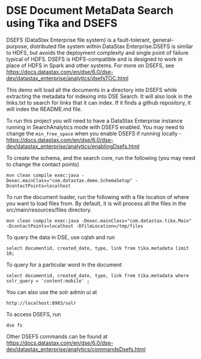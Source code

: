 DSE Document MetaData Search using Tika and DSEFS
=================================================
DSEFS (DataStax Enterprise file system) is a fault-tolerant, general-purpose, distributed file system within DataStax Enterprise.DSEFS is similar to HDFS, but avoids the deployment complexity and single point of failure typical of HDFS. DSEFS is HDFS-compatible and is designed to work in place of HDFS in Spark and other systems. For more on DSEFS, see https://docs.datastax.com/en/dse/6.0/dse-dev/datastax_enterprise/analytics/dsefsTOC.html 

This demo will load all the documents in a directory into DSEFS while extracting the metadata for indexing into DSE Search. It will also look in the links.txt to search for links that it can index. If it finds a github repository, it will index the README.md file.


To run this project you will need to have a DataStax Enterprise instance running in SearchAnalytics mode with DSEFS enabled. You may need to change the `min_free_space` when you enable DSEFS if running locally - https://docs.datastax.com/en/dse/6.0/dse-dev/datastax_enterprise/analytics/enablingDsefs.html

To create the schema, and the search core, run the following (you may need to change the contact points)

	mvn clean compile exec:java -Dexec.mainClass="com.datastax.demo.SchemaSetup" -DcontactPoints=localhost
	
To run the document loader, run the following with a file location of where you want to load files from. By default, it is will process all the files in the src/main/resources/files directory.
	
	mvn clean compile exec:java -Dexec.mainClass="com.datastax.tika.Main"  -DcontactPoints=localhost -DfileLocation=/tmp/files 

To query the data in DSE, use cqlsh and run

	select documentid, created_date, type, link from tika.metadata limit 10;
	
To query for a particular word in the document 

	select documentid, created_date, type, link from tika.metadata where solr_query = 'content:mobile' ;
	
You can also use the solr admin ui at 

	http://localhost:8983/solr
	
To access DSEFS, run 

	dse fs
	
Other DSEFS commands can be found at https://docs.datastax.com/en/dse/6.0/dse-dev/datastax_enterprise/analytics/commandsDsefs.html
